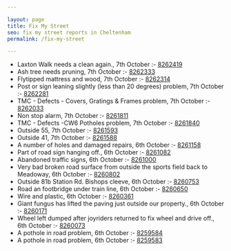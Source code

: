 ```yaml
---

layout: page
title: Fix My Street
seo: fix my street reports in Cheltenham
permalink: /fix-my-street

---
```


<!-- fix_marker starts -->

- Laxton Walk needs a clean again., 7th October :- [8262419](https://www.fixmystreet.com/report/8262419)
- Ash tree needs pruning, 7th October :- [8262333](https://www.fixmystreet.com/report/8262333)
- Flytipped mattress and wood, 7th October :- [8262314](https://www.fixmystreet.com/report/8262314)
- Post or sign leaning slightly (less than 20 degrees) problem, 7th October :- [8262281](https://www.fixmystreet.com/report/8262281)
- TMC - Defects - Covers, Gratings & Frames problem, 7th October :- [8262033](https://www.fixmystreet.com/report/8262033)
- Non stop alarm, 7th October :- [8261811](https://www.fixmystreet.com/report/8261811)
- TMC - Defects -CW6 Potholes  problem, 7th October :- [8261840](https://www.fixmystreet.com/report/8261840)
- Outside 55, 7th October :- [8261593](https://www.fixmystreet.com/report/8261593)
- Outside 41, 7th October :- [8261588](https://www.fixmystreet.com/report/8261588)
- A number of holes and damaged repairs, 6th October :- [8261158](https://www.fixmystreet.com/report/8261158)
- Part of road sign hanging off., 6th October :- [8261082](https://www.fixmystreet.com/report/8261082)
- Abandoned traffic signs, 6th October :- [8261000](https://www.fixmystreet.com/report/8261000)
- Very bad broken road surface from outside the sports field back to Meadoway, 6th October :- [8260802](https://www.fixmystreet.com/report/8260802)
- Outside 81b Station Rd. Bishops cleeve, 6th October :- [8260753](https://www.fixmystreet.com/report/8260753)
- Road an footbridge under train line, 6th October :- [8260650](https://www.fixmystreet.com/report/8260650)
- Wire and plastic, 6th October :- [8260361](https://www.fixmystreet.com/report/8260361)
- Giant fungus has lifted the paving just outside our property., 6th October :- [8260171](https://www.fixmystreet.com/report/8260171)
- Wheel left dumped after joyriders returned to fix wheel and drive off., 6th October :- [8260073](https://www.fixmystreet.com/report/8260073)
- A pothole in road problem, 6th October :- [8259584](https://www.fixmystreet.com/report/8259584)
- A pothole in road problem, 6th October :- [8259583](https://www.fixmystreet.com/report/8259583)

<!-- fix_marker ends -->